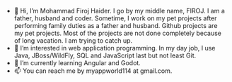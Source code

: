 - 👋 Hi, I’m Mohammad Firoj Haider. I go by my middle name, FIROJ. I am a father, husband and coder. Sometime, I work on my pet projects after 
     performing family duties as a father and husband. Github projects are my pet projects. 
     Most of the projects are not done completely because of long vacation. I am trying to catch up.  
- 👀 I’m interested in web application programming. In my day job, I use Java, JBoss/WildFly, SQL and JavaScript last but not least Git. 
- 🌱 I’m currently learning Angular and Godot. 
- 📫 You can reach me by myappworld114 at gmail.com. 

<!---
mfh-114/mfh-114 is a ✨ special ✨ repository because its `README.md` (this file) appears on your GitHub profile.
You can click the Preview link to take a look at your changes.
--->
